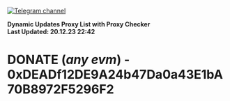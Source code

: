 [![Telegram channel](https://img.shields.io/endpoint?url=https://runkit.io/damiankrawczyk/telegram-badge/branches/master?url=https://t.me/n4z4v0d)](https://t.me/n4z4v0d) 

**Dynamic Updates Proxy List with Proxy Checker**  
**Last Updated: 20.12.23 22:42**

# DONATE (_any evm_) - 0xDEADf12DE9A24b47Da0a43E1bA70B8972F5296F2
